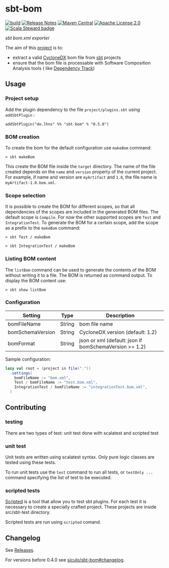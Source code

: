 # sbt-bom

[![build](https://github.com/lhns/sbt-bom/actions/workflows/build.yml/badge.svg)](https://github.com/lhns/sbt-bom/actions/workflows/build.yml)
[![Release Notes](https://img.shields.io/github/release/lhns/sbt-bom.svg?maxAge=3600)](https://github.com/lhns/sbt-bom/releases/latest)
[![Maven Central](https://img.shields.io/maven-central/v/de.lhns/sbt-bom_2.12_1.0)](https://search.maven.org/artifact/de.lhns/sbt-bom_2.12_1.0)
[![Apache License 2.0](https://img.shields.io/github/license/lhns/sbt-bom.svg?maxAge=3600)](https://opensource.org/license/mit)
[![Scala Steward badge](https://img.shields.io/badge/Scala_Steward-helping-blue.svg?style=flat&logo=data:image/png;base64,iVBORw0KGgoAAAANSUhEUgAAAA4AAAAQCAMAAAARSr4IAAAAVFBMVEUAAACHjojlOy5NWlrKzcYRKjGFjIbp293YycuLa3pYY2LSqql4f3pCUFTgSjNodYRmcXUsPD/NTTbjRS+2jomhgnzNc223cGvZS0HaSD0XLjbaSjElhIr+AAAAAXRSTlMAQObYZgAAAHlJREFUCNdNyosOwyAIhWHAQS1Vt7a77/3fcxxdmv0xwmckutAR1nkm4ggbyEcg/wWmlGLDAA3oL50xi6fk5ffZ3E2E3QfZDCcCN2YtbEWZt+Drc6u6rlqv7Uk0LdKqqr5rk2UCRXOk0vmQKGfc94nOJyQjouF9H/wCc9gECEYfONoAAAAASUVORK5CYII=)](https://scala-steward.org)

*sbt bom.xml exporter*

The aim of this [project](https://siculo.github.io/sbt-bom/) is to:

- extract a valid [CycloneDX](https://cyclonedx.org/) bom file from [sbt](https://www.scala-sbt.org/) projects
- ensure that the bom file is processable with Software Composition Analysis tools (
  like [Dependency Track](https://dependencytrack.org/))

## Usage

### Project setup

Add the plugin dependency to the file `project/plugins.sbt` using `addSbtPlugin` :

`addSbtPlugin("de.lhns" %% "sbt-bom" % "0.5.0")`

### BOM creation

To create the bom for the default configuration use `makeBom` command:

`> sbt makeBom`

This create the BOM file inside the `target` directory. The name of the file created depends on the `name` and `version`
property of the current project. For example, if name and version are `myArtifact` and `1.0`, the file name
is `myArtifact-1.0.bom.xml`.

### Scope selection

It is possible to create the BOM for different scopes, so that all dependencies of the scopes are included in the
generated BOM files. The default scope is `Compile`. For now the other supported scopes are `Test`
and `IntegrationTest`. To generate the BOM for a certain scope, add the scope as a prefix to the `makeBom` command:

`> sbt Test / makeBom`

`> sbt IntegrationTest / makeBom`

### Listing BOM content

The `listBom` command can be used to generate the contents of the BOM without writing it to a file. The BOM is returned
as command output. To display the BOM content use:

`> sbt show listBom`

### Configuration

| Setting          | Type   | Description                                            |
|------------------|--------|--------------------------------------------------------|
| bomFileName      | String | bom file name                                          |
| bomSchemaVersion | String | CycloneDX version (default: 1.2)                       |
| bomFormat        | String | json or xml (default: json if bomSchemaVersion >= 1.2) |

Sample configuration:

```scala
lazy val root = (project in file("."))
  .settings(
    bomFileName := "bom.xml",
    Test / bomFileName := "test.bom.xml",
    IntegrationTest / bomFileName := "integrationTest.bom.xml",
  )
```

## Contributing

### testing

There are two types of test: unit test done with scalatest and scripted test

### unit test

Unit tests are written using scalatest syntax. Only pure logic classes are tested using these tests.

To run unit tests use the `test` command to run all tests, or `testOnly ...` command specifying the list of test to be
executed.

### scripted tests

[Scripted](https://www.scala-sbt.org/1.x/docs/Testing-sbt-plugins.html) is a tool that allow you to test sbt plugins.
For each test it is necessary to create a specially crafted project. These projects are inside src/sbt-test directory.

Scripted tests are run using `scripted` comand.

## Changelog

See [Releases](https://github.com/lhns/sbt-bom/releases).

For versions before 0.4.0 see [siculo/sbt-bom#changelog](https://github.com/siculo/sbt-bom#changelog).
